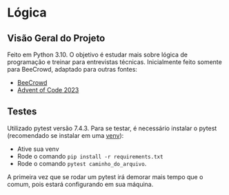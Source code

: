 # Lógica

## Visão Geral do Projeto

Feito em Python 3.10. O objetivo é estudar mais sobre lógica de programação e treinar para entrevistas técnicas.
Inicialmente feito somente para BeeCrowd, adaptado para outras fontes:
- [BeeCrowd](https://www.beecrowd.com.br/judge/pt/problems/all)
- [Advent of Code 2023](https://adventofcode.com/2023)

## Testes

Utilizado pytest versão 7.4.3.
Para se testar, é necessário instalar o pytest (recomendado se instalar em uma [venv](https://docs.python.org/3/library/venv.html)):
- Ative sua venv
- Rode o comando `pip install -r requirements.txt`
- Rode o comando `pytest caminho_do_arquivo`.

A primeira vez que se rodar um pytest irá demorar mais tempo que o comum, pois estará configurando em sua máquina.
